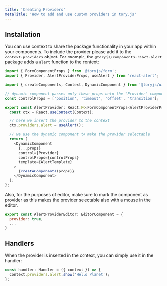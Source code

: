 ```yaml
---
title: 'Creating Providers'
metaTitle: 'How to add and use custom providers in tory.js'
---
```


## Installation

You can use context to share the package functionality in your app within your components.
To include the provider please add it to the `context.providers` object.
For example, the `@toryjs/components-react-alert` package adds a `alert` function to the context:

```typescript
import { FormComponentProps } from '@toryjs/form';
import { Provider, AlertProviderProps, useAlert } from 'react-alert';

import { createComponents, Context, DynamicComponent } from '@toryjs/ui';

// dynamic component passes only these props onto the "Provider" component
const controlProps = ['position', 'timeout', 'offset', 'transition'];

export const AlertProvider: React.FC<FormComponentProps<AlertProviderProps>> = props => {
  const ctx = React.useContext(Context);

  // here we insert the provider to the context
  ctx.providers.alert = useAlert();

  // we use the dynamic component to make the provider selectable
  return (
    <DynamicComponent
      {...props}
      control={Provider}
      controlProps={controlProps}
      template={AlertTemplate}
    >
      {createComponents(props)}
    </DynamicComponent>
  );
};
```

Also, for the purposes of editor, make sure to mark the component as provider as this makes the
provider selectable also with a mouse in the editor.

```javascript
export const AlertProviderEditor: EditorComponent = {
  provider: true,
  ...
}
```

## Handlers

When the provider is inserted in the context, you can simply use it in the handler:

```typescript
const handler: Handler = ({ context }) => {
  context.providers.alert.show('Hello Planet');
};
```

